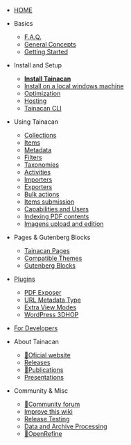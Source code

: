 - [HOME](/)

- Basics
  - [F.A.Q.](faq "Frequently Asked Questions about Tainacan - Tainacan Wiki")
  - [General Concepts](general-concepts "General Concepts related to Tainacan - Tainacan Wiki")
  - [Getting Started](getting-started "Getting Started with Tainacan - Tainacan Wiki")
- Install and Setup
  - [**Install Tainacan**](install "How to Install Tainacan - Tainacan Wiki")
  - [Install on a local windows machine](xampp "Installing Tainacan plugin on a local Windows machine (no sever) - Tainacan Wiki")
  - [Optimization](optimization "Optimization Strategies for the Tainacan plugin - Tainacan Wiki")
  - [Hosting](hosting "Hosting options for Tainacan Plugin - Tainacan Wiki")
  - [Tainacan CLI](tainacan-cli.md "Tainacan WP-CLI - Tainacan Wiki")
- Using Tainacan
  - [Collections](collections "What are and how to manage Collections on Tainacan - Tainacan Wiki")
  - [Items](items "What are and how to manage Items on Tainacan  - Tainacan Wiki")
  - [Metadata](metadata "What are and how to manage Metadata on Tainacan  - Tainacan Wiki")
  - [Filters](filters "What are and how to manage Filters on Tainacan  - Tainacan Wiki")
  - [Taxonomies](taxonomies "What are and how to manage Taxonomies on Tainacan  - Tainacan Wiki")
  - [Activities](activities "What are and how to use Activities - aka Logs - on Tainacan  - Tainacan Wiki")
  - [Importers](importers "What are and how to use Importers on Tainacan  - Tainacan Wiki")
  - [Exporters](exporters "What are and how to use Exporters on Tainacan  - Tainacan Wiki")
  - [Bulk actions](bulk-actions "Applying bulk actions on Tainacan - Tainacan Wiki")
  - [Items submission](item-submission "Using Item Submission feature to allow public contribution to a Collection - Tainacan Wiki")
  - [Capabilities and Users](users-roles.md "Managing capabilities and user roles on Taiancan - Tainacan Wiki")
  - [Indexing PDF contents](indexing-pdf.md "Searching inside PDF files via Tainacan - Tainacan Wiki")
  - [Imagens upload and edition](image-upload-and-edition "Image upload and edition - Tainacan Wiki")
- Pages & Gutenberg Blocks
  - [Tainacan Pages](tainacan-pages.md "The pages generated by Tainacan Plugin - Tainacan Wiki")
  - [Compatible Themes](theme.md "The themes that offer support to Tainacan - Tainacan Wiki")
  - [Gutenberg Blocks](gutenberg-blocks.md "The Tainacan Gutenberg Blocks - Tainacan Wiki")
- [Plugins](/plugins "Plugins to extend Tainacan functionalities - Tainacan Wiki")
  - [PDF Exposer](/plugin-pdf-exposer "A PDF Exposer plugin for Taiancan - Tainacan Wiki")
  - [URL Metadata Type](/plugin-metadata-type-url "A plugin that registers a metadata type for displaying and previewing URLs links - Tainacan Wiki")
  - [Extra View Modes](/plugin-extra-view-modes "A plugin of extra view modes for Tainacan - Tainacan Wiki")
  - [WordPress 3DHOP](/plugin-3d-hop "A plugin for rendering 3D objects via 3DHOP inside Tainacan - Tainacan Wiki")
- [For Developers](/dev/ "Developers Session of Pages - Tainacan Wiki")
- About Tainacan
  - [:link:Oficial website](https://tainacan.org/ ":ignore")
  - [Releases](/releases "Released versions - Tainacan Wiki")
  - [:link:Publications](https://pesquisa.tainacan.org/ ":ignore")
  - [Presentations](/presentations "Slideshow presentations related to Tainacan - Tainacan Wiki")
- Community & Misc
  - [:link:Community forum](https://tainacan.discourse.group ":ignore")
  - [Improve this wiki](CONTRIBUTING "How to contribute to the Tainacan Wiki - Tainacan Wiki")
  - [Release Testing](/release-testing.md "How to test Tainacan versions - Tainacan Wiki")
  - [Data and Archive Processing](data-processing "A word on Data and Archive Processing - Tainacan Wiki")
  - [:link:OpenRefine](http://openrefine.org/ ":ignore")

